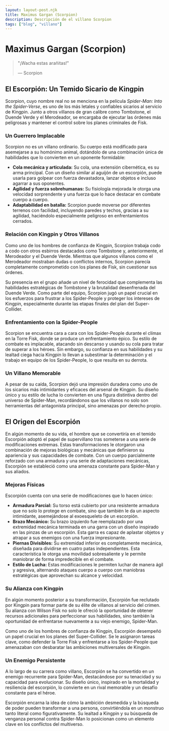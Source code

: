 ```yaml
---
layout: layout-post.njk
title: Maximus Gargan (Scorpion)
description: Descripción de el villano Scorpion
tags: ["blog", "villano"]
---
```


# Maximus Gargan (Scorpion)

> "¡Wacha estas arañitas!"
>
> ― Scorpion

## **El Escorpión: Un Temido Sicario de Kingpin**  

Scorpion, cuyo nombre real no se menciona en la película *Spider-Man: Into the Spider-Verse*, es uno de los más letales y confiables sicarios al servicio de Kingpin. Junto a otros villanos de gran calibre como Tombstone, el Duende Verde y el Merodeador, se encargaba de ejecutar las órdenes más peligrosas y mantener el control sobre los planes criminales de Fisk.  

### **Un Guerrero Implacable**  
Scorpion no es un villano ordinario. Su cuerpo está modificado para asemejarse a su homónimo animal, dotándolo de una combinación única de habilidades que lo convierten en un oponente formidable:  
- **Cola mecánica y articulada:** Su cola, una extensión cibernética, es su arma principal. Con un diseño similar al aguijón de un escorpión, puede usarla para golpear con fuerza devastadora, lanzar objetos e incluso agarrar a sus oponentes.  
- **Agilidad y fuerza sobrehumanas:** Su fisiología mejorada le otorga una velocidad sorprendente y una fuerza que lo hace destacar en combate cuerpo a cuerpo.  
- **Adaptabilidad en batalla:** Scorpion puede moverse por diferentes terrenos con facilidad, incluyendo paredes y techos, gracias a su agilidad, haciéndolo especialmente peligroso en enfrentamientos cerrados.  

### **Relación con Kingpin y Otros Villanos**  
Como uno de los hombres de confianza de Kingpin, Scorpion trabaja codo a codo con otros esbirros destacados como Tombstone y, anteriormente, el Merodeador y el Duende Verde. Mientras que algunos villanos como el Merodeador mostraban dudas o conflictos internos, Scorpion parecía completamente comprometido con los planes de Fisk, sin cuestionar sus órdenes.  

Su presencia en el grupo añade un nivel de ferocidad que complementa las habilidades estratégicas de Tombstone y la brutalidad desenfrenada del Duende Verde. Como parte del equipo, Scorpion jugó un papel crucial en los esfuerzos para frustrar a los Spider-People y proteger los intereses de Kingpin, especialmente durante las etapas finales del plan del Super-Collider.  

### **Enfrentamiento con la Spider-People**  
Scorpion se encuentra cara a cara con los Spider-People durante el clímax en la Torre Fisk, donde se produce un enfrentamiento épico. Su estilo de combate es implacable, atacando sin descanso y usando su cola para tratar de superar a los héroes. Sin embargo, su confianza en sus habilidades y su lealtad ciega hacia Kingpin lo llevan a subestimar la determinación y el trabajo en equipo de los Spider-People, lo que resulta en su derrota.  

### **Un Villano Memorable**  
A pesar de su caída, Scorpion dejó una impresión duradera como uno de los sicarios más intimidantes y eficaces del arsenal de Kingpin. Su diseño único y su estilo de lucha lo convierten en una figura distintiva dentro del universo de Spider-Man, recordándonos que los villanos no solo son herramientas del antagonista principal, sino amenazas por derecho propio.  

## **El Origen del Escorpión**  

En algún momento de su vida, el hombre que se convertiría en el temido Escorpión adoptó el papel de supervillano tras someterse a una serie de modificaciones extremas. Estas transformaciones le otorgaron una combinación de mejoras biológicas y mecánicas que definieron su apariencia y sus capacidades de combate. Con un cuerpo parcialmente reforzado con una armadura y una serie de adaptaciones mecánicas, Escorpión se estableció como una amenaza constante para Spider-Man y sus aliados.  

### **Mejoras Físicas**  
Escorpión cuenta con una serie de modificaciones que lo hacen único:  
- **Armadura Parcial:** Su torso está cubierto por una resistente armadura que no solo lo protege en combate, sino que también le da un aspecto intimidante, asemejándose al exoesqueleto de un escorpión.  
- **Brazo Mecánico:** Su brazo izquierdo fue reemplazado por una extremidad mecánica terminada en una garra con un diseño inspirado en las pinzas de un escorpión. Esta garra es capaz de aplastar objetos y atrapar a sus enemigos con una fuerza impresionante.  
- **Piernas Divisibles:** Su extremidad inferior es completamente mecánica, diseñada para dividirse en cuatro patas independientes. Esta característica le otorga una movilidad sobresaliente y le permite maniobrar de forma impredecible en el combate.  
- **Estilo de Lucha:** Estas modificaciones le permiten luchar de manera ágil y agresiva, alternando ataques cuerpo a cuerpo con maniobras estratégicas que aprovechan su alcance y velocidad.  

### **Su Alianza con Kingpin**  
En algún momento posterior a su transformación, Escorpión fue reclutado por Kingpin para formar parte de su élite de villanos al servicio del crimen. Su alianza con Wilson Fisk no solo le ofreció la oportunidad de obtener recursos adicionales para perfeccionar sus habilidades, sino también la oportunidad de enfrentarse nuevamente a su viejo enemigo, Spider-Man.  

Como uno de los hombres de confianza de Kingpin, Escorpión desempeñó un papel crucial en los planes del Super-Collider. Se le asignaron tareas clave, como defender la Torre Fisk y enfrentarse a los Spider-People que amenazaban con desbaratar las ambiciones multiversales de Kingpin.  

### **Un Enemigo Persistente**  
A lo largo de su carrera como villano, Escorpión se ha convertido en un enemigo recurrente para Spider-Man, destacándose por su tenacidad y su capacidad para evolucionar. Su diseño único, inspirado en la mortalidad y resiliencia del escorpión, lo convierte en un rival memorable y un desafío constante para el héroe.  

Escorpión encarna la idea de cómo la ambición desmedida y la búsqueda de poder pueden transformar a una persona, convirtiéndola en un monstruo tanto literal como figurativamente. Su lealtad a Kingpin y su búsqueda de venganza personal contra Spider-Man lo posicionan como un elemento clave en los conflictos del multiverso.